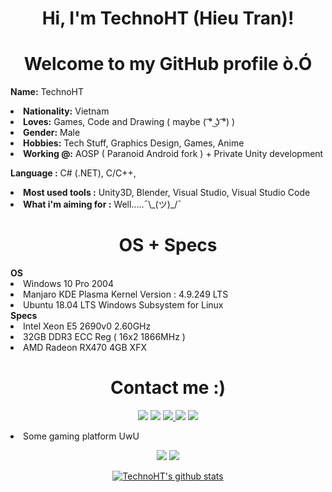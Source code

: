 <h1 align="center">Hi, I'm TechnoHT (Hieu Tran)</a>!</h1>
<h1 align="center">Welcome to my GitHub profile ò.Ó</h1>

<b>Name:</b> TechnoHT
</li>
<li>
<b>Nationality:</b> Vietnam
</li>
<li>
<b>Loves:</b> Games, Code and Drawing ( maybe ( ͡° ͜ʖ ͡°) )
</li>
<li>
<b>Gender:</b> Male
</li>
<li>
<b>Hobbies:</b> Tech Stuff, Graphics Design, Games, Anime
</li>
<li>
<b>Working @:</b> AOSP ( Paranoid Android fork ) + Private Unity development
</li>

<b>Language :</b> C# (.NET), C/C++, 
</li>
<li>
<b>Most used tools :</b> Unity3D, Blender, Visual Studio, Visual Studio Code
</li>
<li>
<b>What i'm aiming for :</b> Well.....¯\_(ツ)_/¯

</p>
<h1 align="center">OS + Specs</h1>
<b>OS</b>
</li>
<li>
Windows 10 Pro 2004
</li>
<li>
Manjaro KDE Plasma Kernel Version :	4.9.249 LTS
   </li>
<li>
Ubuntu 18.04 LTS Windows Subsystem for Linux
   </li>
<b>Specs</b>
   </li>
<li>
Intel Xeon E5 2690v0 2.60GHz
   </li>
<li>
32GB DDR3 ECC Reg ( 16x2 1866MHz )
   </li>
<li>
   AMD Radeon RX470 4GB XFX
   </li>
  <h1 align="center">Contact me :)</h1>
  <p align="center"><a href="https://twitter.com/TptuHieu20023" target="_blank"><img src="https://img.shields.io/badge/TTH%20-%231DA1F2.svg?&style=for-the-badge&logo=Twitter&logoColor=white"/></a> <a href="https://discordapp.com/users/694951829599027331" target="_blank"><img src="https://img.shields.io/badge/lmaoxd%20-%237289DA.svg?&style=for-the-badge&logo=discord&logoColor=white"/></a> <a href="https://www.twitch.tv/technoht" target="_blank"><img src="https://img.shields.io/badge/TechnoHT%20-%239146FF.svg?&style=for-the-badge&logo=Twitch&logoColor=white"/> <a href="https://www.facebook.com/Tptu.Hieu20023/" target="_blank"><img src="https://img.shields.io/badge/hieutran%20-%1877F2.svg?&style=for-the-badge&logo=Facebook&logoColor=white&color=blue"/></a> <a href="mailto:hieutr134@gmail.com" target="_blank"><img src="https://img.shields.io/badge/hieutran%20-%D14836.svg?&style=for-the-badge&logo=gmail&logoColor=white&color=red"/></a>
   </li>
<li>
   Some gaming platform UwU
   <p align="center"><a href="https://steamcommunity.com/id/TptuHieu20023/" target="_blank"><img src="https://shields.io/badge/Steam-black?logo=steam&style=for-the-badge?"/></a> <a href="https://account.xbox.com/en-us/profile?gamertag=TptuHieu20023" target="_blank"><img src="https://shields.io/badge/Xbox-darkgreen?logo=xbox&style=for-the-badge?"/></a>
<p align="center">
  <a href="https://github.com/TechnoHT"><img src="https://github-readme-stats.vercel.app/api?username=TechnoHT&hide_border=true&show_icons=true&theme=radical" alt="TechnoHT's github stats"></a>
</p>
